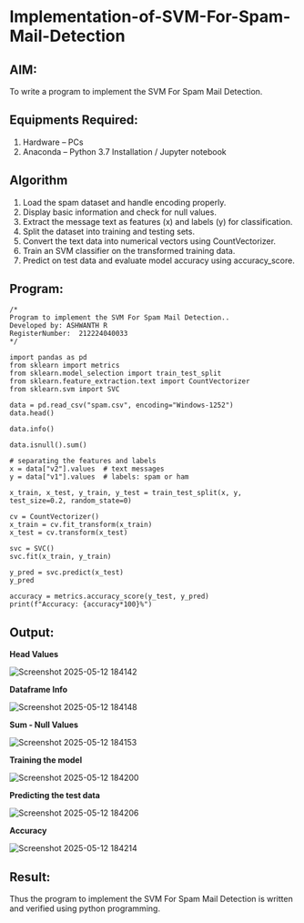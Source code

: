 # Implementation-of-SVM-For-Spam-Mail-Detection

## AIM:
To write a program to implement the SVM For Spam Mail Detection.

## Equipments Required:
1. Hardware – PCs
2. Anaconda – Python 3.7 Installation / Jupyter notebook

## Algorithm
1. Load the spam dataset and handle encoding properly.
2. Display basic information and check for null values.
3. Extract the message text as features (x) and labels (y) for classification.
4. Split the dataset into training and testing sets.
5. Convert the text data into numerical vectors using CountVectorizer.
6. Train an SVM classifier on the transformed training data.
7. Predict on test data and evaluate model accuracy using accuracy_score.
## Program:
```
/*
Program to implement the SVM For Spam Mail Detection..
Developed by: ASHWANTH R
RegisterNumber:  212224040033
*/
```
```
import pandas as pd
from sklearn import metrics
from sklearn.model_selection import train_test_split
from sklearn.feature_extraction.text import CountVectorizer
from sklearn.svm import SVC
```
```
data = pd.read_csv("spam.csv", encoding="Windows-1252")
data.head()
```
```
data.info()
```
```
data.isnull().sum()
```
```
# separating the features and labels
x = data["v2"].values  # text messages
y = data["v1"].values  # labels: spam or ham
```
```
x_train, x_test, y_train, y_test = train_test_split(x, y, test_size=0.2, random_state=0)
```
```
cv = CountVectorizer()
x_train = cv.fit_transform(x_train)
x_test = cv.transform(x_test)
```
```
svc = SVC()
svc.fit(x_train, y_train)
```
```
y_pred = svc.predict(x_test)
y_pred
```
```
accuracy = metrics.accuracy_score(y_test, y_pred)
print(f"Accuracy: {accuracy*100}%")
```

## Output:
**Head Values**

![Screenshot 2025-05-12 184142](https://github.com/user-attachments/assets/2c07e202-4706-418d-9d19-e5224d28abeb)

**Dataframe Info**

![Screenshot 2025-05-12 184148](https://github.com/user-attachments/assets/7a4e67f2-470d-4f07-a8a5-2bdede07a21a)

**Sum - Null Values**

![Screenshot 2025-05-12 184153](https://github.com/user-attachments/assets/503f25a5-2c20-4d26-9d5f-6be76bf7ebf8)

**Training the model**

![Screenshot 2025-05-12 184200](https://github.com/user-attachments/assets/fe479bf2-d626-4072-8150-61c868cfbcc7)

**Predicting the test data**

![Screenshot 2025-05-12 184206](https://github.com/user-attachments/assets/22cfa7ad-806c-48e8-a889-fa8fae6ddcad)

**Accuracy**

![Screenshot 2025-05-12 184214](https://github.com/user-attachments/assets/f784c53c-f2dd-41ce-a79f-04170086a892)


## Result:
Thus the program to implement the SVM For Spam Mail Detection is written and verified using python programming.
